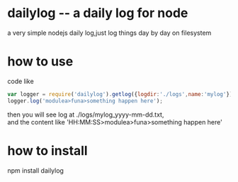 # dailylog -- a daily log for node
a very simple nodejs daily log,just log things day by day on filesystem

# how to use

code like
```js
var logger = require('dailylog').getlog({logdir:'./logs',name:'mylog'});  
logger.log('modulea>funa>something happen here');
```

then you will see log at ./logs/mylog_yyyy-mm-dd.txt,  
and the content like 'HH:MM:SS>modulea>funa>something happen here'

# how to install
npm install dailylog
